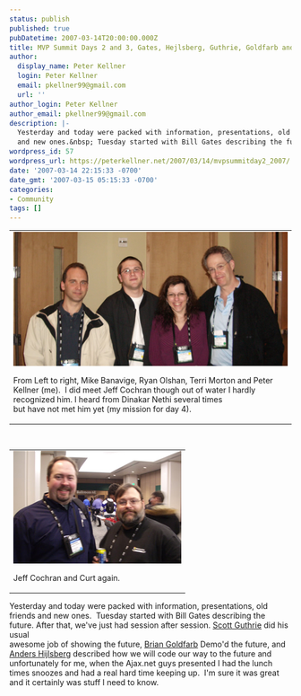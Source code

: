 ```yaml
---
status: publish
published: true
pubDatetime: 2007-03-14T20:00:00.000Z
title: MVP Summit Days 2 and 3, Gates, Hejlsberg, Guthrie, Goldfarb and more Moderators!
author:
  display_name: Peter Kellner
  login: Peter Kellner
  email: pkellner99@gmail.com
  url: ''
author_login: Peter Kellner
author_email: pkellner99@gmail.com
description: |-
  Yesterday and today were packed with information, presentations, old friends
  and new ones.&nbsp; Tuesday started with Bill Gates describing the future.
wordpress_id: 57
wordpress_url: https://peterkellner.net/2007/03/14/mvpsummitday2_2007/
date: '2007-03-14 22:15:33 -0700'
date_gmt: '2007-03-15 05:15:33 -0700'
categories:
- Community
tags: []
---
```

<table cellpadding="10" width="655">
<tbody>
<tr>
<td><a href="/wp/wp-content/uploads/2007/03/moderators1_summit.jpg"><img class="style2" alt="Vista Party" src="/wp/wp-content/uploads/2007/03/moderators1_summit_t.jpg" /></a>           <br />
<p>From Left to right, Mike Banavige, Ryan Olshan, Terri Morton and Peter Kellner (me).&#160; I did meet Jeff Cochran though out of water I hardly&#160; recognized him. I heard from Dinakar Nethi several times            <br />but have not met him yet (my mission for day 4).</p>
</td>
</tr>
</tbody>
</table>
<p> <!--more--><br />
<table cellpadding="10" width="655">
<tbody>
<tr>
<td><a href="/wp/wp-content/uploads/2007/03/moderators1_summit3.jpg"><img class="style2" alt="Vista Party" src="/wp/wp-content/uploads/2007/03/moderators1_summit3_t.jpg" /></a>
<p>Jeff Cochran and Curt again.</p>
</td>
</tr>
</tbody>
</table>
<p>Yesterday and today were packed with information, presentations, old friends and new ones.&#160; Tuesday started with Bill Gates describing the future. After that, we've just had session after session. <a href="http://weblogs.asp.net/scottgu/">Scott Guthrie</a> did his usual     <br />awesome job of showing the future, <a href="http://blogs.msdn.com/bgold/">Brian Goldfarb</a> Demo'd the future, and <a href="http://channel9.msdn.com/ShowPost.aspx?PostID=10276">Anders Hijlsberg</a> described how we will code our way to the future and unfortunately for me, when the Ajax.net guys presented I had the lunch times snoozes and had a real hard time keeping up.&#160; I'm sure it was great and it certainly was stuff I need to know.</p>
